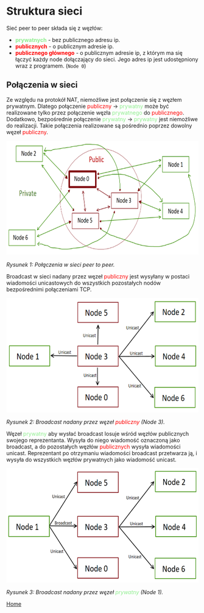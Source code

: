 # Struktura sieci

Sieć peer to peer składa się z węzłów:
- **<font color="lightgreen">prywatnych</font>** - bez publicznego adresu ip.
- **<font color="red">publicznych</font>** - o publicznym adresie ip.
- **<font color="red">publicznego głównego</font>** - o publicznym adresie ip, z którym ma się łączyć każdy node dołączający do sieci. Jego adres ip jest udostępniony wraz z programem. (```Node 0```)

## Połączenia w sieci

Ze względu na protokół NAT, niemożliwe jest połączenie się z węzłem prywatnym. Dlatego połączenie <font color="red">publiczny</font> -> <font color="lightgreen">prywatny</font> może być realizowane tylko przez połączenie węzła <font color="lightgreen">prywatnego</font> do <font color="red">publicznego</font>. Dodatkowo, bezpośrednie połączenie <font color="lightgreen">prywatny</font> -> <font color="lightgreen">prywatny</font> jest niemożliwe do realizacji. Takie połączenia realizowane są pośrednio poprzez dowolny węzeł <font color="red">publiczny</font>.

<img style="height:300px" src="./img/siec_p2p.PNG">

*Rysunek 1: Połączenia w sieci peer to peer.*

Broadcast w sieci nadany przez węzeł <font color="red">publiczny</font> jest wysyłany w postaci wiadomości unicastowych do wszystkich pozostałych nodów bezpośrednimi połączeniami TCP. 

<img style="height:300px" src="./img/broadcast_public.PNG">

*Rysunek 2: Broadcast nadany przez węzeł <font color="red">publiczny</font> (Node 3).*

Węzeł <font color="lightgreen">prywatny</font> aby wysłać broadcast losuje wśród węzłów publicznych swojego reprezentanta. Wysyła do niego wiadomość oznaczoną jako broadcast, a do pozostałych węzłów <font color="red">publicznych</font> wysyła wiadomości unicast. Reprezentant po otrzymaniu wiadomości broadcast przetwarza ją, i wysyła do wszystkich węzłów prywatnych jako wiadomość unicast. 

<img style="height:300px" src="./img/broadcast_prywatny.PNG">

*Rysunek 3: Broadcast nadany przez węzeł <font color="lightgreen">prywatny</font> (Node 1).*

[Home](./index.md)
